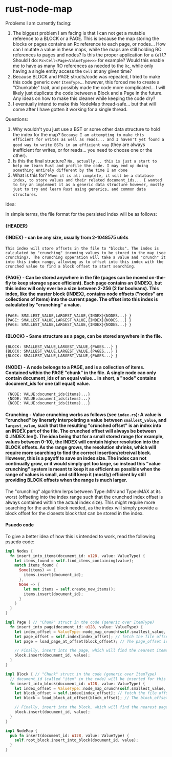 # rust-node-map


Problems I am currently facing:

1) The biggest problem I am facing is that I can not get a mutable reference to a BLOCK or a PAGE. This is because the map storing the blocks or pages contains an Rc reference to each page, or nodes... How can I mutate a value in these maps, while the maps are still holding RO references to pages and nodes? Is this the proper application for a `Cell`? Should I do: `Rc<Cell<Page<ValueType>>>` for example? Would this enable me to have as many RO references as needed to the `Rc`, while only having a single entity access the `Cell` at any given time?
2) Because BLOCK and PAGE structs/code was repeated, I tried to make this code generic over `ItemType`... however, this forced me to create a "Chunkable" trait, and possibly made the code more complicated... I will likely just duplicate the code between a Block and a Page in the future. Any ideas on how to make this cleaner while keeping the code dry?
3) I eventually intend to make this NodeMap thread-safe... but that will come after I have gotten it working for a single thread.

Questions:

1) Why wouldn't you just use a BST or some other data structure to hold the index for the map? `Because I am attempting to make this efficient for writes as well as reads... and I haven't yet found a good way to write BSTs in an efficient way` (they are always inefficient for writes, or for reads... you need to choose one or the other).
2) Is this the final structure? `No, actually... this is just a start to help me learn Rust and profile the code. I may end up doing something entirely different by the time I am done`
3) What is this for? `When it is all complete, it will be a database index, to store values and their related document_ids... I wanted to try an implement it as a generic data structure however, mostly just to try and learn Rust using generics, and common data structures`.

Idea:

In simple terms, the file format for the persisted index will be as follows:

#### {HEADER}
#### {INDEX} - can be any size, usually from 2-1048575 u64s
    This index will store offsets in the file to "blocks". The index is calculated by "crunching" incoming values to be stored in the map (see crunching). The crunching opperation will take a value and "crunch" it into this index range, allowing us to offset into this index with the crunched value to find a block offset to start searching.
#### {PAGE} - Can be stored anywhere in the file (pages can be moved on-the-fly to keep storage space efficient). Each page contains an {INDEX}, but this index will only ever be a size between 2-256 (2 for booleans). This index, like the master block {INDEX}, contains node offsets ("nodes" are collections of items) into the current page. The offset into this index is calculated by "crunching" a value.

    {PAGE: SMALLEST_VALUE,LARGEST_VALUE,{INDEX}{NODES...} }
    {PAGE: SMALLEST_VALUE,LARGEST_VALUE,{INDEX}{NODES...} }
    {PAGE: SMALLEST_VALUE,LARGEST_VALUE,{INDEX}{NODES...} }

#### {BLOCK} - Same structure as a page, can be stored anywhere in the file.

    {BLOCK: SMALLEST_VALUE,LARGEST_VALUE,{PAGES...} }
    {BLOCK: SMALLEST_VALUE,LARGEST_VALUE,{PAGES...} }
    {BLOCK: SMALLEST_VALUE,LARGEST_VALUE,{PAGES...} }

#### {NODE} - A node belongs to a PAGE, and is a collection of items. Contained within the PAGE "chunk" in the file. A single node can only contain document_ids of an equal value... in short, a "node" contains document_ids for one (all equal) value.

     {NODE: VALUE:document_ids(items)...}
     {NODE: VALUE:document_ids(items)...}
     {NODE: VALUE:document_ids(items)...}

#### Crunching - Value crunching works as follows (see `index.rs`): A value is "crunched" by linerarly interpolating a value between `smallest_value`, and `largest_value`, such that the resulting "crunched offset" is an index into an INDEX part of the file. The crunched offset will always be between 0..INDEX.len(). The idea being that for a small stored range (for example, values between 0-10), the INDEX will contain higher resolution into the BLOCK offsets. As the range grows, the resolution shrinks, which will require more searching to find the correct insertion/retreival block. However, this is a payoff to save on index size. The index can not continually grow, or it would simply get too large, so instead this "value crunching" system is meant to keep it as efficient as possible when the range of values is small, and still keep it (mostly) efficient by still providing BLOCK offsets when the range is much larger.

The "crunching" algorithm lerps between Type::MIN and Type::MAX at its worst (offseting into the index range such that the crunched index offset is always contained within the actual index size). This might require more searching for the actual block needed, as the index will simply provide a block offset for the closests block that can be stored in the index.

#### Psuedo code

To give a better idea of how this is intended to work, read the following psuedo code:

```rust
impl Nodes {
  fn insert_into_items(document_id: u128, value: ValueType) {
    let items_found = self.find_items_containing(value);
    match items_found {
      Some(items) => {
        items.insert(document_id);
      },
      None => {
        let mut items = self.create_new_items();
        items.insert(document_id);
      }
    }
  }
}

impl Page { // "Chunk" struct in the code (generic over ItemType)
  fn insert_into_page(document_id: u128, value: ValueType) {
    let index_offset = ValueType::node_map_crunch(self.smallest_value, self.largest_value); // Lerp the incoming value into the range of the index so we can find a page offset
    let page_offset = self.index[index_offset]; // fetch the file offset out of the index for the closest matching page
    let page = load_page_at_offset(block_offset); // The page_offset is simply a starting point for searching for the correct page

    // Finally, insert into the page, which will find the nearest items and insert the document_id into those items.
    block.insert(document_id, value);
  }
}

impl Block { // "Chunk" struct in the code (generic over ItemType)
  // document_id (called "item" in the code) will be inserted for this value... multiple document_ids can be inserted into the map for a given value
  fn insert_into_block(document_id: u128, value: ValueType) {
    let index_offset = ValueType::node_map_crunch(self.smallest_value, self.largest_value); // Lerp the incoming value into the range of the index so we can find a block_offset
    let block_offset = self.index[index_offset]; // fetch the file offset out of the index for the closest block
    let block = load_block_at_offset(block_offset); // The block_offset is simply a starting point for searching for the correct block

    // Finally, insert into the block, which will find the nearest page (repeating the code above for the page, and using a smaller index per-page), and insert into the page... inserting into the page will finally insert into the items.
    block.insert(document_id, value);
  }
}

impl NodeMap {
  pub fn insert(document_id: u128, value: ValueType) {
    self.root_block.insert_into_block(document_id, value);
  }
}
```
